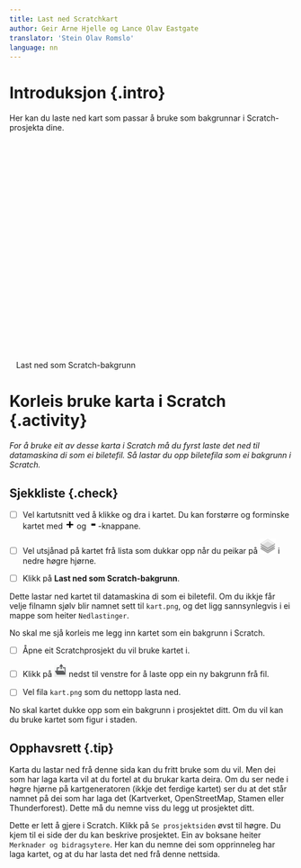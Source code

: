 ```yaml
---
title: Last ned Scratchkart
author: Geir Arne Hjelle og Lance Olav Eastgate
translator: 'Stein Olav Romslo'
language: nn
---
```


<link rel="stylesheet" href="leaflet.css" />
<script src="leaflet.js"></script>
<script src="leaflet-image.js"></script>


# Introduksjon {.intro}

Her kan du laste ned kart som passar å bruke som bakgrunnar i
Scratch-prosjekta dine.

<div style="margin: auto; width: 480px">
  <div id="kart" style="width: 480px; height: 360px"></div>

  <p>
    <br />
    <a id="last_ned_som_bilde" class="btn btn-default btn-lg btn-block">Last ned som Scratch-bakgrunn</a>
  </p>
</div>


# Korleis bruke karta i Scratch {.activity}

_For å bruke eit av desse karta i Scratch må du fyrst laste det ned til
datamaskina di som ei biletefil. Så lastar du opp biletefila som ei bakgrunn i
Scratch._

## Sjekkliste {.check}

- [ ] Vel kartutsnitt ved å klikke og dra i kartet. Du kan forstørre og
  forminske kartet med ![Bilete pluss](knapp_pluss.png) og
  ![Bilete minus](knapp_minus.png)-knappane.

- [ ] Vel utsjånad på kartet frå lista som dukkar opp når du peikar på
  ![kartlag](kartlag.png) i nedre høgre hjørne.

- [ ] Klikk på **Last ned som Scratch-bakgrunn**.

Dette lastar ned kartet til datamaskina di som ei biletefil. Om du ikkje får
velje filnamn sjølv blir namnet sett til `kart.png`, og det ligg sannsynlegvis i
ei mappe som heiter `Nedlastinger`.

No skal me sjå korleis me legg inn kartet som ein bakgrunn i Scratch.

- [ ] Åpne eit Scratchprosjekt du vil bruke kartet i.

- [ ] Klikk på ![Last opp bakgrunn frå fil](../bilder/hent-fra-fil.png) nedst
  til venstre for å laste opp ein ny bakgrunn frå fil.

- [ ] Vel fila `kart.png` som du nettopp lasta ned.

No skal kartet dukke opp som ein bakgrunn i prosjektet ditt. Om du vil kan du
bruke kartet som figur i staden.

## Opphavsrett {.tip}

Karta du lastar ned frå denne sida kan du fritt bruke som du vil. Men dei som
har laga karta vil at du fortel at du brukar karta deira. Om du ser nede i høgre
hjørne på kartgeneratoren (ikkje det ferdige kartet) ser du at det står namnet
på dei som har laga det (Kartverket, OpenStreetMap, Stamen eller Thunderforest).
Dette må du nemne viss du legg ut prosjektet ditt.

Dette er lett å gjere i Scratch. Klikk på `Se prosjektsiden` øvst til høgre. Du
kjem til ei side der du kan beskrive prosjektet. Ein av boksane heiter
`Merknader og bidragsytere`. Her kan du nemne dei som opprinneleg har laga
kartet, og at du har lasta det ned frå denne nettsida.

<script src="kart.js"></script>
